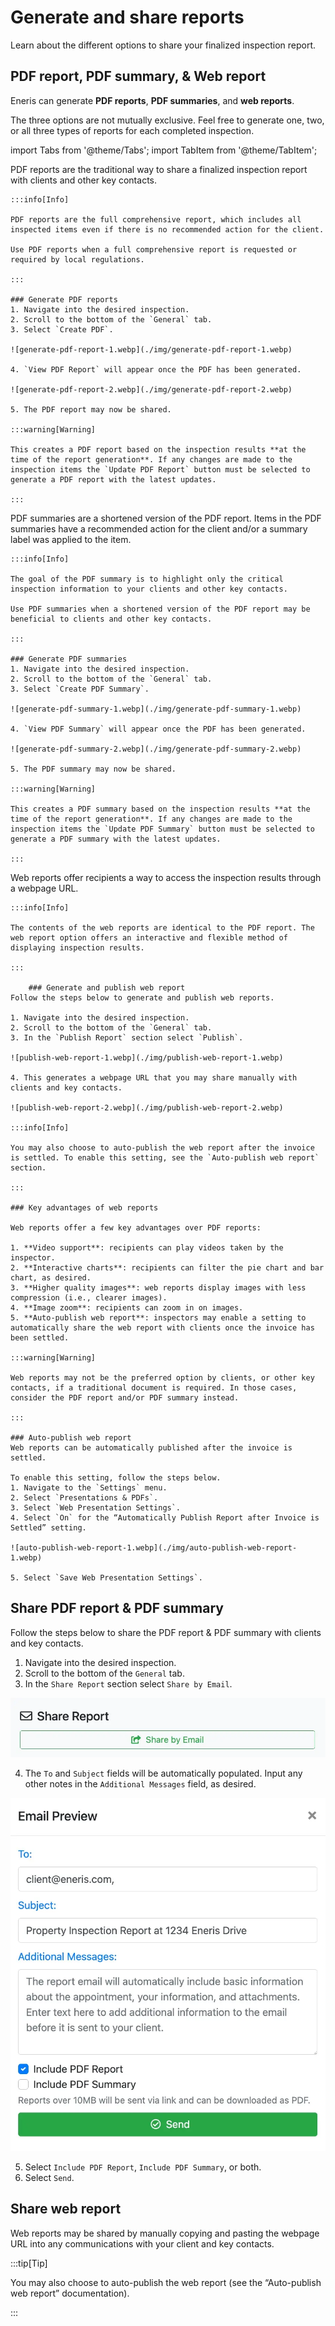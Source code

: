 # Generate and share reports

Learn about the different options to share your finalized inspection report.

## PDF report, PDF summary, & Web report

Eneris can generate **PDF reports**, **PDF summaries**, and **web reports**.

The three options are not mutually exclusive. Feel free to generate one, two, or all three types of reports for each completed inspection.

import Tabs from '@theme/Tabs';
import TabItem from '@theme/TabItem';

<Tabs>
  <TabItem value="PDF report" label="PDF report" default>
    PDF reports are the traditional way to share a finalized inspection report with clients and other key contacts.

    :::info[Info]

    PDF reports are the full comprehensive report, which includes all inspected items even if there is no recommended action for the client.

    Use PDF reports when a full comprehensive report is requested or required by local regulations.

    :::

    ### Generate PDF reports
    1. Navigate into the desired inspection.
    2. Scroll to the bottom of the `General` tab.
    3. Select `Create PDF`.

    ![generate-pdf-report-1.webp](./img/generate-pdf-report-1.webp)

    4. `View PDF Report` will appear once the PDF has been generated.

    ![generate-pdf-report-2.webp](./img/generate-pdf-report-2.webp)
    
    5. The PDF report may now be shared.

    :::warning[Warning]

    This creates a PDF report based on the inspection results **at the time of the report generation**. If any changes are made to the inspection items the `Update PDF Report` button must be selected to generate a PDF report with the latest updates.

    :::
    
  </TabItem>

 <TabItem value="PDF summary" label="PDF summary">
    PDF summaries are a shortened version of the PDF report. Items in the PDF summaries have a recommended action for the client and/or a summary label was applied to the item.

    :::info[Info]

    The goal of the PDF summary is to highlight only the critical inspection information to your clients and other key contacts.

    Use PDF summaries when a shortened version of the PDF report may be beneficial to clients and other key contacts.

    :::

    ### Generate PDF summaries
    1. Navigate into the desired inspection.
    2. Scroll to the bottom of the `General` tab.
    3. Select `Create PDF Summary`.

    ![generate-pdf-summary-1.webp](./img/generate-pdf-summary-1.webp)

    4. `View PDF Summary` will appear once the PDF has been generated.

    ![generate-pdf-summary-2.webp](./img/generate-pdf-summary-2.webp)

    5. The PDF summary may now be shared.

    :::warning[Warning]

    This creates a PDF summary based on the inspection results **at the time of the report generation**. If any changes are made to the inspection items the `Update PDF Summary` button must be selected to generate a PDF summary with the latest updates.

    :::
  </TabItem>

  <TabItem value="Web report" label="Web report">
    Web reports offer recipients a way to access the inspection results through a webpage URL.

    :::info[Info]

    The contents of the web reports are identical to the PDF report. The web report option offers an interactive and flexible method of displaying inspection results.

    :::

        ### Generate and publish web report
    Follow the steps below to generate and publish web reports.

    1. Navigate into the desired inspection.
    2. Scroll to the bottom of the `General` tab.
    3. In the `Publish Report` section select `Publish`.

    ![publish-web-report-1.webp](./img/publish-web-report-1.webp)

    4. This generates a webpage URL that you may share manually with clients and key contacts.

    ![publish-web-report-2.webp](./img/publish-web-report-2.webp)

    :::info[Info]

    You may also choose to auto-publish the web report after the invoice is settled. To enable this setting, see the `Auto-publish web report` section.

    :::
    
    ### Key advantages of web reports

    Web reports offer a few key advantages over PDF reports:

    1. **Video support**: recipients can play videos taken by the inspector.
    2. **Interactive charts**: recipients can filter the pie chart and bar chart, as desired.
    3. **Higher quality images**: web reports display images with less compression (i.e., clearer images).
    4. **Image zoom**: recipients can zoom in on images.
    5. **Auto-publish web report**: inspectors may enable a setting to automatically share the web report with clients once the invoice has been settled.

    :::warning[Warning]

    Web reports may not be the preferred option by clients, or other key contacts, if a traditional document is required. In those cases, consider the PDF report and/or PDF summary instead.

    :::

    ### Auto-publish web report
    Web reports can be automatically published after the invoice is settled.

    To enable this setting, follow the steps below.
    1. Navigate to the `Settings` menu.
    2. Select `Presentations & PDFs`.
    3. Select `Web Presentation Settings`.
    4. Select `On` for the “Automatically Publish Report after Invoice is Settled” setting.

    ![auto-publish-web-report-1.webp](./img/auto-publish-web-report-1.webp)

    5. Select `Save Web Presentation Settings`.
  </TabItem>
</Tabs>

## Share PDF report & PDF summary
Follow the steps below to share the PDF report & PDF summary with clients and key contacts.

1. Navigate into the desired inspection.
2. Scroll to the bottom of the `General` tab.
3. In the `Share Report` section select `Share by Email`.

![share-pdf-1.webp](./img/share-pdf-1.webp)

4. The `To` and `Subject` fields will be automatically populated. Input any other notes in the `Additional Messages` field, as desired.

![share-pdf-2.webp](./img/share-pdf-2.webp)

5. Select `Include PDF Report`, `Include PDF Summary`, or both.
6. Select `Send`.

## Share web report
Web reports may be shared by manually copying and pasting the webpage URL into any communications with your client and key contacts.

:::tip[Tip]

You may also choose to auto-publish the web report (see the “Auto-publish web report” documentation).

:::